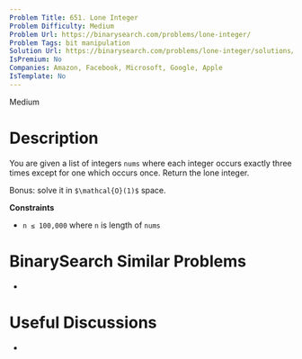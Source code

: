 ```yaml
---
Problem Title: 651. Lone Integer
Problem Difficulty: Medium
Problem Url: https://binarysearch.com/problems/lone-integer/
Problem Tags: bit manipulation
Solution Url: https://binarysearch.com/problems/lone-integer/solutions/
IsPremium: No
Companies: Amazon, Facebook, Microsoft, Google, Apple
IsTemplate: No
---
```


<span style="color: ;">Medium</span>

# Description

You are given a list of integers `nums` where each integer occurs exactly three times except for one which occurs once. Return the lone integer.

Bonus: solve it in `$\mathcal{O}(1)$` space.

**Constraints**

- `n ≤ 100,000` where `n` is length of `nums`

# BinarySearch Similar Problems

- []()

# Useful Discussions

- []()
